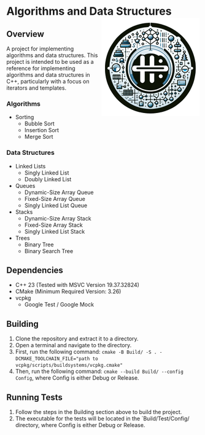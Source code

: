 # Algorithms and Data Structures <img src="Images/Logo.png" alt="Logo" width="256" height="256" align="right"/>

## Overview

A project for implementing algorithms and data structures. This project is intended to be used as a reference for
implementing algorithms and data structures in C++, particularly with a focus on iterators and templates.

### Algorithms

- Sorting
    - Bubble Sort
    - Insertion Sort
    - Merge Sort

### Data Structures

- Linked Lists
    - Singly Linked List
    - Doubly Linked List
- Queues
    - Dynamic-Size Array Queue
    - Fixed-Size Array Queue
    - Singly Linked List Queue
- Stacks
    - Dynamic-Size Array Stack
    - Fixed-Size Array Stack
    - Singly Linked List Stack
- Trees
    - Binary Tree
    - Binary Search Tree

## Dependencies

- C++ 23 (Tested with MSVC Version 19.37.32824)
- CMake (Minimum Required Version: 3.26)
- vcpkg
    - Google Test / Google Mock

## Building

1. Clone the repository and extract it to a directory.
2. Open a terminal and navigate to the directory.
3. First, run the following
   command: `cmake -B Build/ -S . -DCMAKE_TOOLCHAIN_FILE="path to vcpkg/scripts/buildsystems/vcpkg.cmake"`
4. Then, run the following command: `cmake --build Build/ --config Config`, where Config is either Debug or Release.

## Running Tests

1. Follow the steps in the Building section above to build the project.
2. The executable for the tests will be located in the `Build/Test/Config/ directory, where Config is either Debug or
   Release.